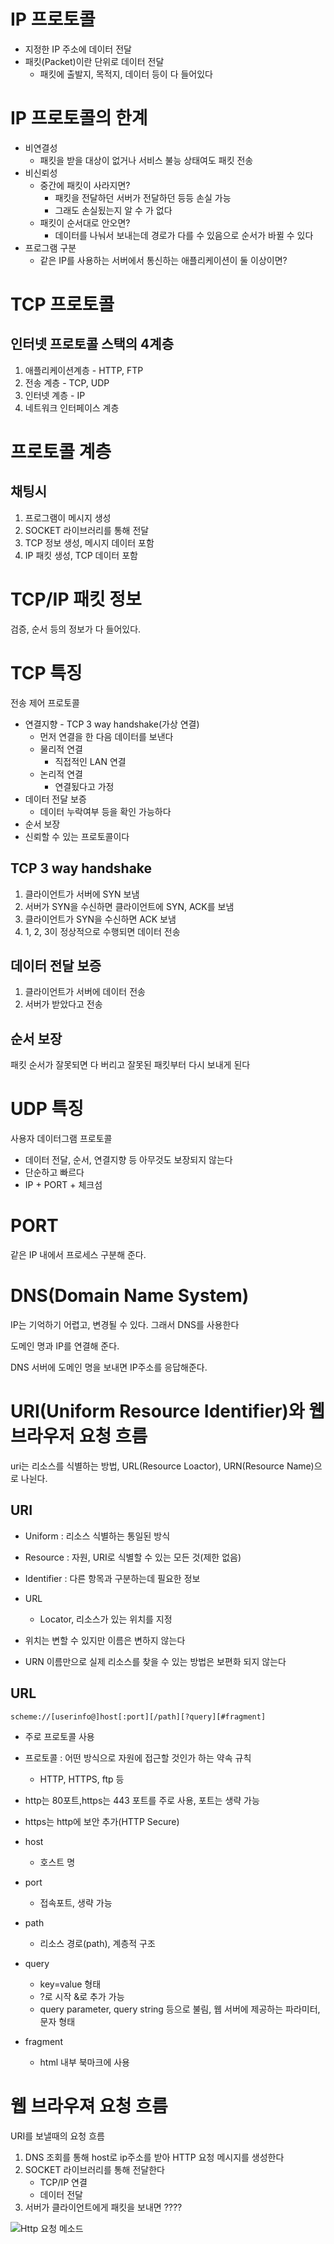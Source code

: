 # IP 프로토콜
* 지정한 IP 주소에 데이터 전달
* 패킷(Packet)이란 단위로 데이터 전달
    * 패킷에 출발지, 목적지, 데이터 등이 다 들어있다


# IP 프로토콜의 한계
* 비연결성
    * 패킷을 받을 대상이 없거나 서비스 불능 상태여도 패킷 전송
* 비신뢰성
    * 중간에 패킷이 사라지면?
        * 패킷을 전달하던 서버가 전달하던 등등 손실 가능
        * 그래도 손실됬는지 알 수 가 없다
    * 패킷이 순서대로 안오면?
        * 데이터를 나눠서 보내는데 경로가 다를 수 있음으로 순서가 바뀔 수 있다
* 프로그램 구분
    * 같은 IP를 사용하는 서버에서 통신하는 애플리케이션이 둘 이상이면?


# TCP 프로토콜
## 인터넷 프로토콜 스택의 4계층
1. 애플리케이션계층 - HTTP, FTP
2. 전송 계층 - TCP, UDP
3. 인터넷 계층 - IP
4. 네트워크 인터페이스 계층

# 프로토콜 계층
## 채팅시
1. 프로그램이 메시지 생성
2. SOCKET 라이브러리를 통해 전달
3. TCP 정보 생성, 메시지 데이터 포함
4. IP 패킷 생성, TCP 데이터 포함

# TCP/IP 패킷 정보
검증, 순서 등의 정보가 다 들어있다.


# TCP 특징
전송 제어 프로토콜

* 연결지향 - TCP 3 way handshake(가상 연결)
    * 먼저 연결을 한 다음 데이터를 보낸다
    * 물리적 연결
        * 직접적인 LAN 연결
    * 논리적 연결
        * 연결됬다고 가정
* 데이터 전달 보증
    * 데이터 누락여부 등을 확인 가능하다
* 순서 보장
* 신뢰할 수 있는 프로토콜이다


## TCP 3 way handshake
1. 클라이언트가 서버에 SYN 보냄
2. 서버가 SYN을 수신하면 클라이언트에 SYN, ACK를 보냄
3. 클라이언트가 SYN을 수신하면 ACK 보냄
4. 1, 2, 3이 정상적으로 수행되면 데이터 전송


## 데이터 전달 보증
1. 클라이언트가 서버에 데이터 전송
2. 서버가 받았다고 전송

## 순서 보장
패킷 순서가 잘못되면 다 버리고 잘못된 패킷부터 다시 보내게 된다


# UDP 특징
사용자 데이터그램 프로토콜

* 데이터 전달, 순서, 연결지향 등 아무것도 보장되지 않는다
* 단순하고 빠르다
* IP + PORT + 체크섬


# PORT 
같은 IP 내에서 프로세스 구분해 준다.


# DNS(Domain Name System)
IP는 기억하기 어렵고, 변경될 수 있다.
그래서 DNS를 사용한다

도메인 명과 IP를 연결해 준다.

DNS 서버에 도메인 명을 보내면 IP주소를 응답해준다.


# URI(Uniform Resource Identifier)와 웹 브라우저 요청 흐름
uri는 리소스를 식별하는 방법, URL(Resource Loactor), URN(Resource Name)으로 나뉜다.

## URI
* Uniform : 리소스 식별하는 통일된 방식
* Resource : 자원, URI로 식별할 수 있는 모든 것(제한 없음)
* Identifier : 다른 항목과 구분하는데 필요한 정보

* URL
    * Locator, 리소스가 있는 위치를 지정
* 위치는 변할 수 있지만 이름은 변하지 않는다
* URN 이름만으로 실제 리소스를 찾을 수 있는 방법은 보편화 되지 않는다


## URL
    scheme://[userinfo@]host[:port][/path][?query][#fragment]

* 주로 프로토콜 사용
* 프로토콜 : 어떤 방식으로 자원에 접근할 것인가 하는 약속 규칙
    * HTTP, HTTPS, ftp 등
* http는 80포트,https는 443 포트를 주로 사용, 포트는 생략 가능
* https는 http에 보안 추가(HTTP Secure)

* host
    * 호스트 명
* port
    * 접속포트, 생략 가능
* path 
    * 리소스 경로(path), 계층적 구조
* query
    * key=value 형태
    * ?로 시작 &로 추가 가능
    * query parameter, query string 등으로 불림, 웹 서버에 제공하는 파라미터, 문자 형태
* fragment
    * html 내부 북마크에 사용


# 웹 브라우져 요청 흐름
URI를 보낼때의 요청 흐름
1. DNS 조회를 통해 host로 ip주소를 받아 HTTP 요청 메시지를 생성한다
2. SOCKET 라이브러리를 통해 전달한다
    * TCP/IP 연결
    * 데이터 전달
3. 서버가 클라이언트에게 패킷을 보내면 ???? 


![Http 요청 메소드](https://mdn.mozillademos.org/files/13687/HTTP_Request.png)